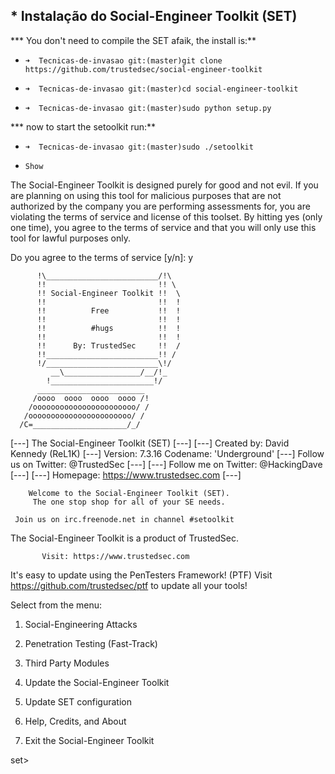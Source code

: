 ## * **Instalação do Social-Engineer Toolkit (SET)**

*** You don't need to compile the SET afaik, the install is:**

*     ➜  Tecnicas-de-invasao git:(master)git clone https://github.com/trustedsec/social-engineer-toolkit
*     ➜  Tecnicas-de-invasao git:(master)cd social-engineer-toolkit
*     ➜  Tecnicas-de-invasao git:(master)sudo python setup.py

*** now to start the setoolkit run:**

*     ➜  Tecnicas-de-invasao git:(master)sudo ./setoolkit


*     Show

The Social-Engineer Toolkit is designed purely for good and not evil. If you are planning on using this tool for malicious purposes that are not authorized by the company you are performing assessments for, you are violating the terms of service and license of this toolset. By hitting yes (only one time), you agree to the terms of service and that you will only use this tool for lawful purposes only.


Do you agree to the terms of service [y/n]: y

          !\_________________________/!\
          !!                         !! \
          !! Social-Engineer Toolkit !!  \
          !!                         !!  !
          !!          Free           !!  !
          !!                         !!  !
          !!          #hugs          !!  !
          !!                         !!  !
          !!      By: TrustedSec     !!  /
          !!_________________________!! /
          !/_________________________\!/
             __\_________________/__/!_
            !_______________________!/
          ________________________
         /oooo  oooo  oooo  oooo /!
        /ooooooooooooooooooooooo/ /
       /ooooooooooooooooooooooo/ /
      /C=_____________________/_/

[---]        The Social-Engineer Toolkit (SET)         [---]
[---]        Created by: David Kennedy (ReL1K)         [---]
                      Version: 7.3.16
                  Codename: 'Underground'
[---]        Follow us on Twitter: @TrustedSec         [---]
[---]        Follow me on Twitter: @HackingDave        [---]
[---]       Homepage: https://www.trustedsec.com       [---]

        Welcome to the Social-Engineer Toolkit (SET).
         The one stop shop for all of your SE needs.

     Join us on irc.freenode.net in channel #setoolkit

   The Social-Engineer Toolkit is a product of TrustedSec.

           Visit: https://www.trustedsec.com

   It's easy to update using the PenTesters Framework! (PTF)
Visit https://github.com/trustedsec/ptf to update all your tools!


 Select from the menu:

   1) Social-Engineering Attacks
   2) Penetration Testing (Fast-Track)
   3) Third Party Modules
   4) Update the Social-Engineer Toolkit
   5) Update SET configuration
   6) Help, Credits, and About

  99) Exit the Social-Engineer Toolkit

set>
